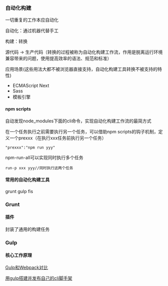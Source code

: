 ### 自动化构建

一切重复的工作本应自动化

自动化：通过机器代替手工

构建：转换

源代码 -> 生产代码（转换的过程被称为自动化构建工作流，作用是脱离运行环境兼容带来的问题，使用提高效率的语法、规范和标准）

应用场景(这些用法大都不被浏览器直接支持，自动化构建工具转换不被支持的特性)

- ECMAScript Next
- Sass
- 模板引擎

#### npm scripts

自动发现node_modules下面的cli命令，实现自动化构建工作流的最简方式

在一个任务执行之前需要执行另一个任务，可以借助npm scripts的钩子机制，定义一个prexxx（在执行xxx任务前执行另一个任务）

```
"prexxx":"npm run yyy"
```

npm-run-all可以实现同时执行多个任务

```
run-p xxx yyy//同时执行这两个任务
```

#### 常用的自动化构建工具

grunt gulp fis

### Grunt

#### 插件

封装了通用的构建任务

### Gulp

#### 核心工作原理



[Gulp和Webpack对比](https://www.jianshu.com/p/b1022d224817)



[用gulp搭建并发布自己的cli脚手架](https://www.cnblogs.com/websiteblogs/p/14370233.html)





















